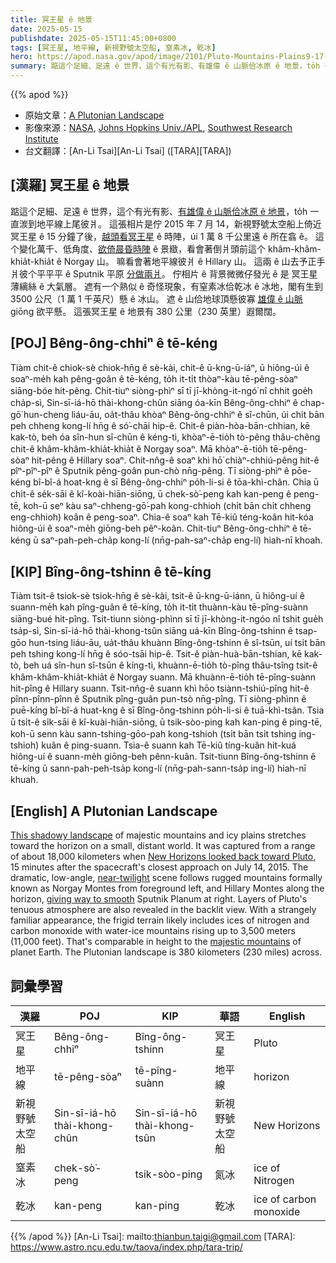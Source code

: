 ```yaml
---
title: 冥王星 ê 地景
date: 2025-05-15
publishdate: 2025-05-15T11:45:00+0800
tags: [冥王星, 地平線, 新視野號太空船, 窒素冰, 乾冰]
hero: https://apod.nasa.gov/apod/image/2101/Pluto-Mountains-Plains9-17-15_1024.jpg
summary: 踮這个足細、足遠 ê 世界，這个有光有影、有雄偉 ê 山脈佮冰原 ê 地景，to̍h 一直湠到地平線上尾彼爿。
---
```


{{% apod %}}

- 原始文章：[A Plutonian Landscape](https://apod.nasa.gov/apod/ap250515.html)
- 影像來源：[NASA](http://www.nasa.gov/), [Johns Hopkins Univ./APL](http://www.jhuapl.edu/), [Southwest Research Institute](http://www.swri.edu/)
- 台文翻譯：[An-Li Tsai][An-Li Tsai] ([TARA][TARA])

## [漢羅] 冥王星 ê 地景

踮這个足細、足遠 ê 世界，這个有光有影、[有雄偉 ê 山脈佮冰原 ê 地景][This shadowy landscape]，to̍h 一直湠到地平線上尾彼爿。
這張相片是佇 2015 年 7 月 14，新視野號太空船上倚近冥王星 ê 15 分鐘了後，[越頭看冥王星][New Horizons looked back toward Pluto] ê 時陣，úi 1 萬 8 千公里遠 ê 所在翕 ê。
這个變化萬千、低角度、[欲倚晨昏時陣][near-twilight] ê 景緻，看會著倒爿頭前這个 khâm-khâm-khia̍t-khia̍t ê Norgay 山。
嘛看會著地平線彼爿 ê Hillary 山。
這兩 ê 山去予正手爿彼个平平平 ê Sputnik 平原 [分做兩爿][giving way to smooth]。
佇相片 ê 背景微微仔發光 ê 是 冥王星薄縭絲 ê 大氣層。
遮有一个熟似 ê 奇怪現象，有窒素冰佮乾冰 ê 冰地，閣有生到 3500 公尺（1 萬 1 千英尺）懸 ê 冰山。
遮 ê 山佮地球頂懸彼寡 [雄偉 ê 山脈][majestic mountains] giōng 欲平懸。
這張冥王星 ê 地景有 380 公里（230 英里）遐爾闊。

## [POJ] Bêng-ông-chhiⁿ ê tē-kéng

Tiàm chit-ê chiok-sè chiok-hn̄g ê sè-kài, chit-ê ū-kng-ū-iáⁿ, ū hiông-úi ê soaⁿ-me̍h kah pêng-goân ê tē-kéng, to̍h it-ti̍t thòaⁿ-kàu tē-pêng-sòaⁿ siāng-bóe hit-pêng.
Chit-tiuⁿ siòng-phìⁿ sī tī jī-khòng-it-ngó͘ nî chhit goe̍h cha̍p-sì, Sin-sī-iá-hō thài-khong-chûn siāng óa-kīn Bêng-ông-chhiⁿ ê chap-gō͘ hun-cheng liáu-āu, oa̍t-thâu khòaⁿ Bêng-ông-chhiⁿ ê sî-chūn, úi chi̍t bān peh chheng kong-lí hn̄g ê só͘-chāi hip-ê.
Chit-ê piàn-hòa-bān-chhian, kē kak-tò, beh óa sîn-hun sî-chūn ê kéng-tì, khòaⁿ-ē-tio̍h tò-pêng thâu-chêng chit-ê khâm-khâm-khia̍t-khia̍t ê Norgay soaⁿ.
Mā khòaⁿ-ē-tio̍h tē-pêng-sòaⁿ hit-pêng ê Hillary soaⁿ.
Chit-nn̂g-ê soaⁿ khì hō͘ chiàⁿ-chhiú-pêng hit-ê pîⁿ-pîⁿ-pîⁿ ê Sputnik pêng-goân pun-chò nn̄g-pêng.
Tī siòng-phìⁿ ê pōe-kéng bî-bî-á hoat-kng ê sī Bêng-ông-chhiⁿ po̍h-li-si ê tōa-khì-chân.
Chia ū chi̍t-ê se̍k-sāi ê kî-koài-hiān-siōng, ū chek-sò͘-peng kah kan-peng ê peng-tē, koh-ū seⁿ kàu saⁿ-chheng-gō͘-pah kong-chhioh (chi̍t bān chi̍t chheng eng-chhioh) koân ê peng-soaⁿ.
Chia-ê soaⁿ kah Tē-kiû téng-koân hit-kóa hiông-úi ê soaⁿ-me̍h giōng-beh pêⁿ-koân.
Chit-tiuⁿ Bêng-ông-chhiⁿ ê tē-kéng ū saⁿ-pah-peh-cha̍p kong-lí (nn̄g-pah-saⁿ-cha̍p eng-lí) hiah-nī khoah.

## [KIP] Bîng-ông-tshinn ê tē-kíng

Tiàm tsit-ê tsiok-sè tsiok-hn̄g ê sè-kài, tsit-ê ū-kng-ū-iánn, ū hiông-uí ê suann-me̍h kah pîng-guân ê tē-kíng, to̍h it-ti̍t thuànn-kàu tē-pîng-suànn siāng-bué hit-pîng.
Tsit-tiunn siòng-phìnn sī tī jī-khòng-it-ngóo nî tshit gue̍h tsa̍p-sì, Sin-sī-iá-hō thài-khong-tsûn siāng uá-kīn Bîng-ông-tshinn ê tsap-gōo hun-tsing liáu-āu, ua̍t-thâu khuànn Bîng-ông-tshinn ê sî-tsūn, uí tsi̍t bān peh tshing kong-lí hn̄g ê sóo-tsāi hip-ê.
Tsit-ê piàn-huà-bān-tshian, kē kak-tò, beh uá sîn-hun sî-tsūn ê kíng-tì, khuànn-ē-tio̍h tò-pîng thâu-tsîng tsit-ê khâm-khâm-khia̍t-khia̍t ê Norgay suann.
Mā khuànn-ē-tio̍h tē-pîng-suànn hit-pîng ê Hillary suann.
Tsit-nn̂g-ê suann khì hōo tsiànn-tshiú-pîng hit-ê pînn-pînn-pînn ê Sputnik pîng-guân pun-tsò nn̄g-pîng.
Tī siòng-phìnn ê puē-kíng bî-bî-á huat-kng ê sī Bîng-ông-tshinn po̍h-li-si ê tuā-khì-tsân.
Tsia ū tsi̍t-ê si̍k-sāi ê kî-kuài-hiān-siōng, ū tsik-sòo-ping kah kan-ping ê ping-tē, koh-ū senn kàu sann-tshing-gōo-pah kong-tshioh (tsi̍t bān tsi̍t tshing ing-tshioh) kuân ê ping-suann.
Tsia-ê suann kah Tē-kiû tíng-kuân hit-kuá hiông-uí ê suann-me̍h giōng-beh pênn-kuân.
Tsit-tiunn Bîng-ông-tshinn ê tē-kíng ū sann-pah-peh-tsa̍p kong-lí (nn̄g-pah-sann-tsa̍p ing-lí) hiah-nī khuah.

## [English] A Plutonian Landscape
[This shadowy landscape][This shadowy landscape] of majestic mountains and icy plains stretches toward the horizon on a small, distant world.
It was captured from a range of about 18,000 kilometers when [New Horizons looked back toward Pluto][New Horizons looked back toward Pluto], 15 minutes after the spacecraft's closest approach on July 14, 2015.
The dramatic, low-angle, [near-twilight][near-twilight] scene follows rugged mountains formally known as Norgay Montes from foreground left, and Hillary Montes along the horizon, [giving way to smooth][giving way to smooth] Sputnik Planum at right.
Layers of Pluto's tenuous atmosphere are also revealed in the backlit view.
With a strangely familiar appearance, the frigid terrain likely includes ices of nitrogen and carbon monoxide with water-ice mountains rising up to 3,500 meters (11,000 feet).
That's comparable in height to the [majestic mountains][majestic mountains] of planet Earth.
The Plutonian landscape is 380 kilometers (230 miles) across.

## 詞彙學習

|漢羅|POJ|KIP|華語|English|
|-|-|-|-|-|
|冥王星|Bêng-ông-chhiⁿ|Bîng-ông-tshinn|冥王星|Pluto|
|地平線|tē-pêng-sòaⁿ|tē-pîng-suànn|地平線|horizon|
|新視野號太空船|Sin-sī-iá-hō thài-khong-chûn|Sin-sī-iá-hō thài-khong-tsûn|新視野號太空船|New Horizons|
|窒素冰|chek-sò͘-peng|tsik-sòo-ping|氮冰|ice of Nitrogen|
|乾冰|kan-peng|kan-ping|乾冰|ice of carbon monoxide|

{{% /apod %}}
[An-Li Tsai]: mailto:thianbun.taigi@gmail.com
[TARA]: https://www.astro.ncu.edu.tw/taova/index.php/tara-trip/

[copyright]: https://apod.nasa.gov/apod/fap/lib/about_apod.html#srapply
[License3]: https://creativecommons.org/licenses/by-nc-nd/3.0/
[License2]:https://creativecommons.org/licenses/by-nc-nd/2.0/

[This shadowy landscape]:https://photojournal.jpl.nasa.gov/catalog/PIA19947
[New Horizons looked back toward Pluto]:https://apod.nasa.gov/apod/
[near-twilight]:https://apod.nasa.gov/apod/ap071227.html
[giving way to smooth]:https://apod.nasa.gov/apod/ap150718.html
[majestic mountains]:https://apod.nasa.gov/apod/ap140801.html


